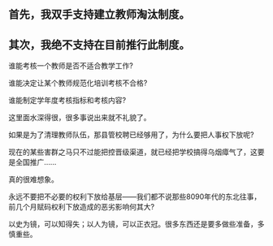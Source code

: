 



## 首先，我双手支持建立教师淘汰制度。

## 其次，我绝不支持在目前推行此制度。

谁能考核一个教师是否不适合教学工作?

谁能决定让某个教师规范化培训考核不合格?

谁能制定学年度考核指标和考核内容?

这里面水深得很，很多事说出来就不礼貌了。

如果是为了清理教师队伍，那县管校聘已经够用了，为什么要把人事权下放呢?

现在的某些害群之马只不过能把控晋级渠道，就已经把学校搞得乌烟瘴气了，这要是全国推广……

真的很难想象。

永远不要把不必要的权利下放给基层——我们都不说那些8090年代的东北往事，前几个月赋码权利下放造成的恶劣影响何其大?

以史为镜，可以知得失；以人为镜，可以正衣冠。很多东西还是要多做些准备，多慎重些。





